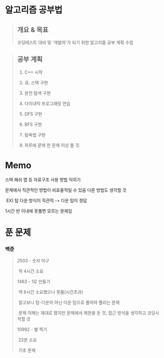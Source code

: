 # 알고리즘 공부법  
> ## 개요 & 목표
> 코딩테스트 대비 및 '개발자'가 되기 위한 알고리즘 공부 계획 수립  

> ## 공부 계획
> 1. C++ 시작  
>
> 2. 큐, 스택 구현  
>
> 3. 완전 탐색 구현  
>
> 4. 다이내믹 프로그래밍 연습  
>
> 5. DFS 구현  
>
> 6. BFS 구현  
>
> 7. 탐욕법 구현  
>
> 8. 하루에 문제 한 문제 이상 풀 것. 
>
>    





# Memo

스택 해쉬 맵 등 자료구조 사용 방법 익히기

문제에서 직관적인 방법이 비효율적일 수 있음 다른 방법도 생각할 것

​	EX) 탑 다운 방식이 직관적 -> 다운 탑이 정답

1시간 반 이내에 못풀면 모르는 문제임



# 푼 문제

### 백준

> 2503 - 숫자 야구
>
> ​	약 4시간 소요
>
> 1463 - 1로 만들기
>
> ​	약 8시간 소요했으나 못품(시간초과)
>
> ​	알고보니 탑-다운이 아닌 다운 탑으로 풀어야 풀리는 문제
>
> ​	문제 이해는 제대로 했지만 문제에서 제한을 둔 것, 접근 방식을 생각하고 코딩시작할 것
>
> 10992 - 별 찍기
>
> ​	22분 소요
>
> ​	기초 문제
>
> 

